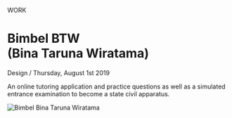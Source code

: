 <p class="type">WORK</p>

# Bimbel BTW <br/>(Bina Taruna Wiratama)

<p class="meta">Design  /  Thursday, August 1st 2019</p>

An online tutoring application and practice questions as well as a simulated entrance examination to become a state civil apparatus.

![Bimbel Bina Taruna Wiratama](https://farooq-agent.web.app/assets/images/works/large/bimbel-btw.jpg)
